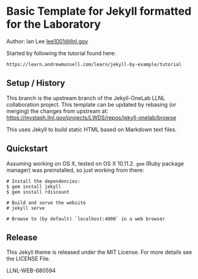 Basic Template for Jekyll formatted for the Laboratory
======================================================

Author: Ian Lee <lee1001@llnl.gov>

Started by following the tutorial found here:

    https://learn.andrewmunsell.com/learn/jekyll-by-example/tutorial

## Setup / History

This branch is the upstream branch of the Jekyll-OneLab LLNL collaboration
project. This template can be updated by rebasing (or merging) the changes from
upstream at: https://mystash.llnl.gov/projects/LWDS/repos/jekyll-onelab/browse

This uses Jekyll to build static HTML based on Markdown text files.

## Quickstart

Assuming working on OS X, tested on OS X 10.11.2. `gem` (Ruby package manager)
was preinstalled, so just working from there:

    # Install the dependencies:
    $ gem install jekyll
    $ gem install rdiscount

    # Build and serve the website
    # jekyll serve

    # Browse to (by default) `localhost:4000` in a web browser

## Release

This Jekyll theme is released under the MIT License. For more details see the
LICENSE File.

LLNL-WEB-680594
